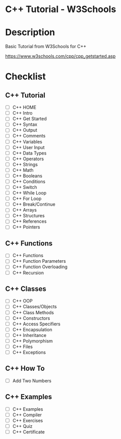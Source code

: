 # C++ Tutorial - W3Schools

# Description

Basic Tutorial from W3Schools for C++

https://www.w3schools.com/cpp/cpp_getstarted.asp

# Checklist

## C++ Tutorial

- [ ] C++ HOME
- [ ] C++ Intro
- [ ] C++ Get Started
- [ ] C++ Syntax
- [ ] C++ Output
- [ ] C++ Comments
- [ ] C++ Variables
- [ ] C++ User Input
- [ ] C++ Data Types
- [ ] C++ Operators
- [ ] C++ Strings
- [ ] C++ Math
- [ ] C++ Booleans
- [ ] C++ Conditions
- [ ] C++ Switch
- [ ] C++ While Loop
- [ ] C++ For Loop
- [ ] C++ Break/Continue
- [ ] C++ Arrays
- [ ] C++ Structures
- [ ] C++ References
- [ ] C++ Pointers

## C++ Functions

- [ ] C++ Functions
- [ ] C++ Function Parameters
- [ ] C++ Function Overloading
- [ ] C++ Recursion

## C++ Classes

- [ ] C++ OOP
- [ ] C++ Classes/Objects
- [ ] C++ Class Methods
- [ ] C++ Constructors
- [ ] C++ Access Specifiers
- [ ] C++ Encapsulation
- [ ] C++ Inheritance
- [ ] C++ Polymorphism
- [ ] C++ Files
- [ ] C++ Exceptions

## C++ How To

- [ ] Add Two Numbers

## C++ Examples

- [ ] C++ Examples
- [ ] C++ Compiler
- [ ] C++ Exercises
- [ ] C++ Quiz
- [ ] C++ Certificate
